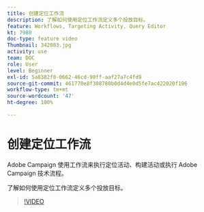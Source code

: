 ```yaml
---
title: 创建定位工作流
description: 了解如何使用定位工作流定义多个投放目标。
feature: Workflows, Targeting Activity, Query Editor
kt: 7980
doc-type: feature video
Thumbnail: 342083.jpg
activity: use
team: DOC
role: User
level: Beginner
exl-id: 5a8382f0-0662-46cd-90ff-aaf27a7c4fd9
source-git-commit: 461770e8f308780b0d4d4e0d5fe7ac422020f196
workflow-type: tm+mt
source-wordcount: '47'
ht-degree: 100%

---
```


# 创建定位工作流

Adobe Campaign 使用工作流来执行定位活动、构建活动或执行 Adobe Campaign 技术流程。

了解如何使用定位工作流定义多个投放目标。

>[!VIDEO](https://video.tv.adobe.com/v/342083?quality=12)
